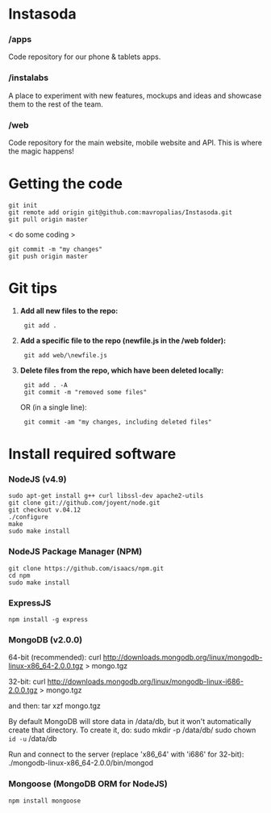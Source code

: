 Instasoda
=========

### /apps
Code repository for our phone & tablets apps.

### /instalabs
A place to experiment with new features, mockups and ideas and showcase them to the rest of the team.

### /web
Code repository for the main website, mobile website and API. This is where the magic happens!


Getting the code
================

	git init
	git remote add origin git@github.com:mavropalias/Instasoda.git
	git pull origin master

< do some coding >

	git commit -m "my changes"
	git push origin master


Git tips
========

1. **Add all new files to the repo:**
	
		git add .

2. **Add a specific file to the repo (newfile.js in the /web folder):**
	
		git add web/\newfile.js
	
3. **Delete files from the repo, which have been deleted locally:**
	
		git add . -A 
		git commit -m "removed some files"
	
	OR (in a single line):
	
		git commit -am "my changes, including deleted files"
		
		
Install required software
=========================

### NodeJS (v4.9)
	sudo apt-get install g++ curl libssl-dev apache2-utils
	git clone git://github.com/joyent/node.git
	git checkout v.04.12
	./configure
	make
	sudo make install
	
### NodeJS Package Manager (NPM)
	git clone https://github.com/isaacs/npm.git
	cd npm
	sudo make install

### ExpressJS
	npm install -g express	
	
### MongoDB (v2.0.0)
64-bit (recommended):
	curl http://downloads.mongodb.org/linux/mongodb-linux-x86_64-2.0.0.tgz > mongo.tgz

32-bit:
	curl http://downloads.mongodb.org/linux/mongodb-linux-i686-2.0.0.tgz > mongo.tgz

and then:
	tar xzf mongo.tgz

By default MongoDB will store data in /data/db, but it won't automatically create that directory. To create it, do:
	sudo mkdir -p /data/db/
	sudo chown `id -u` /data/db

Run and connect to the server (replace 'x86_64' with 'i686' for 32-bit):
	./mongodb-linux-x86_64-2.0.0/bin/mongod

### Mongoose (MongoDB ORM for NodeJS)
	npm install mongoose
	
	
	
	